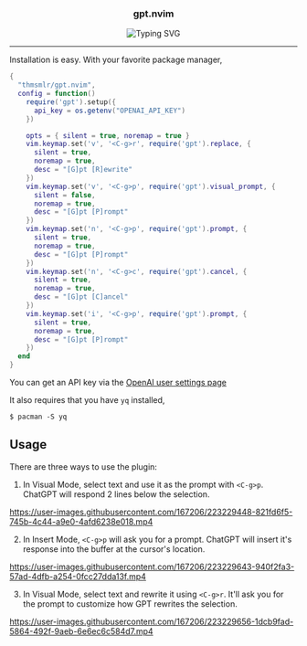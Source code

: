 <p align="center">
  <h3 align="center">gpt.nvim</h3>
</p>
<p align="center">
  <img src="assets/typing.svg" alt="Typing SVG" />
</p>

<hr/>

Installation is easy. 
With your favorite package manager,

```lua
{
  "thmsmlr/gpt.nvim",
  config = function()
    require('gpt').setup({
      api_key = os.getenv("OPENAI_API_KEY")
    })

    opts = { silent = true, noremap = true }
    vim.keymap.set('v', '<C-g>r', require('gpt').replace, {
      silent = true,
      noremap = true,
      desc = "[G]pt [R]ewrite"
    })
    vim.keymap.set('v', '<C-g>p', require('gpt').visual_prompt, {
      silent = false,
      noremap = true,
      desc = "[G]pt [P]rompt"
    })
    vim.keymap.set('n', '<C-g>p', require('gpt').prompt, {
      silent = true,
      noremap = true,
      desc = "[G]pt [P]rompt"
    })
    vim.keymap.set('n', '<C-g>c', require('gpt').cancel, {
      silent = true,
      noremap = true,
      desc = "[G]pt [C]ancel"
    })
    vim.keymap.set('i', '<C-g>p', require('gpt').prompt, {
      silent = true,
      noremap = true,
      desc = "[G]pt [P]rompt"
    })
  end
}
```

You can get an API key via the [OpenAI user settings page](https://platform.openai.com/account/api-keys)

It also requires that you have `yq` installed,

```
$ pacman -S yq
```

## Usage

There are three ways to use the plugin:

1. In Visual Mode, select text and use it as the prompt with `<C-g>p`.
ChatGPT will respond 2 lines below the selection.

https://user-images.githubusercontent.com/167206/223229448-821fd6f5-745b-4c44-a9e0-4afd6238e018.mp4

2. In Insert Mode, `<C-g>p` will ask you for a prompt.
ChatGPT will insert it's response into the buffer at the cursor's location.

https://user-images.githubusercontent.com/167206/223229643-940f2fa3-57ad-4dfb-a254-0fcc27dda13f.mp4

3. In Visual Mode, select text and rewrite it using `<C-g>r`.
It'll ask you for the prompt to customize how GPT rewrites the selection.

https://user-images.githubusercontent.com/167206/223229656-1dcb9fad-5864-492f-9aeb-6e6ec6c584d7.mp4

